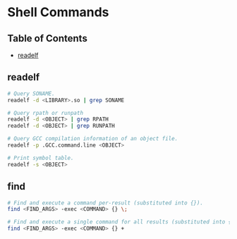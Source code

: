 # Shell Commands

## Table of Contents

- [readelf](#readelf)

## readelf

```bash
# Query SONAME.
readelf -d <LIBRARY>.so | grep SONAME

# Query rpath or runpath
readelf -d <OBJECT> | grep RPATH
readelf -d <OBJECT> | grep RUNPATH

# Query GCC compilation information of an object file.
readelf -p .GCC.command.line <OBJECT>

# Print symbol table.
readelf -s <OBJECT>
```

## find
```bash
# Find and execute a command per-result (substituted into {}).
find <FIND_ARGS> -exec <COMMAND> {} \;

# Find and execute a single command for all results (substituted into {})
find <FIND_ARGS> -exec <COMMAND> {} +
```
